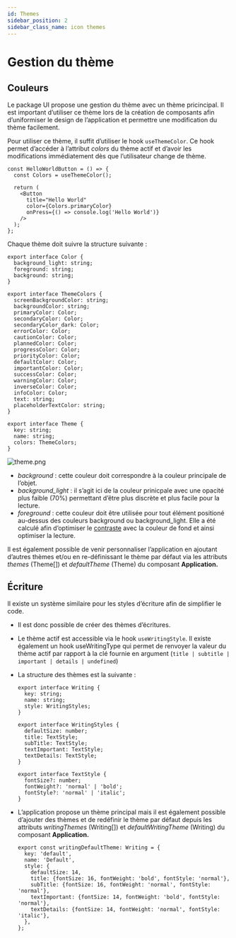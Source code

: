 ```yaml
---
id: Themes
sidebar_position: 2
sidebar_class_name: icon themes
---
```


# Gestion du thème

## Couleurs

Le package UI propose une gestion du thème avec un thème pricincipal. Il est important d’utiliser ce thème lors de la création de composants afin d’uniformiser le design de l’application et permettre une modification du thème facilement.

Pour utiliser ce thème, il suffit d’utiliser le hook `useThemeColor`. Ce hook permet d’accéder à l’attribut _colors_ du thème actif et d’avoir les modifications immédiatement dès que l’utilisateur change de thème.

```tsx
const HelloWorldButton = () => {
  const Colors = useThemeColor();

  return (
    <Button
      title="Hello World"
      color={Colors.primaryColor}
      onPress={() => console.log('Hello World')}
    />
  );
};
```

Chaque thème doit suivre la structure suivante :

```tsx
export interface Color {
  background_light: string;
  foreground: string;
  background: string;
}

export interface ThemeColors {
  screenBackgroundColor: string;
  backgroundColor: string;
  primaryColor: Color;
  secondaryColor: Color;
  secondaryColor_dark: Color;
  errorColor: Color;
  cautionColor: Color;
  plannedColor: Color;
  progressColor: Color;
  priorityColor: Color;
  defaultColor: Color;
  importantColor: Color;
  successColor: Color;
  warningColor: Color;
  inverseColor: Color;
  infoColor: Color;
  text: string;
  placeholderTextColor: string;
}

export interface Theme {
  key: string;
  name: string;
  colors: ThemeColors;
}
```

![theme.png](/img/fr/theme.png)

- _background_ : cette couleur doit correspondre à la couleur principale de l’objet.
- _background_light_ : il s’agit ici de la couleur prinicpale avec une opacité plus faible (70%) permettant d’être plus discrète et plus facile pour la lecture.
- _foreground_ : cette couleur doit être utilisée pour tout élément positioné au-dessus des couleurs background ou background_light. Elle a été calculé afin d’optimiser le [contraste](https://coolors.co/contrast-checker/112a46-acc8e5) avec la couleur de fond et ainsi optimiser la lecture.

Il est également possible de venir personnaliser l’application en ajoutant d’autres thèmes et/ou en re-définissant le thème par défaut via les attributs _themes_ (Theme[]) et _defaultTheme_ (Theme) du composant **Application.**

## Écriture

Il existe un système similaire pour les styles d’écriture afin de simplifier le code.

- Il est donc possible de créer des thèmes d’écritures.
- Le thème actif est accessible via le hook `useWritingStyle`. Il existe également un hook useWritingType qui permet de renvoyer la valeur du thème actif par rapport à la clé fournie en argument (`title | subtitle | important | details | undefined`)
- La structure des thèmes est la suivante :

  ```tsx
  export interface Writing {
    key: string;
    name: string;
    style: WritingStyles;
  }

  export interface WritingStyles {
    defaultSize: number;
    title: TextStyle;
    subTitle: TextStyle;
    textImportant: TextStyle;
    textDetails: TextStyle;
  }

  export interface TextStyle {
    fontSize?: number;
    fontWeight?: 'normal' | 'bold';
    fontStyle?: 'normal' | 'italic';
  }
  ```

- L’application propose un thème principal mais il est également possible d’ajouter des thèmes et de redéfinir le thème par défaut depuis les attributs _writingThemes_ (Writing[]) et _defaultWritingTheme_ (Writing) du composant **Application.**

  ```tsx
  export const writingDefaultTheme: Writing = {
    key: 'default',
    name: 'Default',
    style: {
      defaultSize: 14,
      title: {fontSize: 16, fontWeight: 'bold', fontStyle: 'normal'},
      subTitle: {fontSize: 16, fontWeight: 'normal', fontStyle: 'normal'},
      textImportant: {fontSize: 14, fontWeight: 'bold', fontStyle: 'normal'},
      textDetails: {fontSize: 14, fontWeight: 'normal', fontStyle: 'italic'},
    },
  };
  ```

